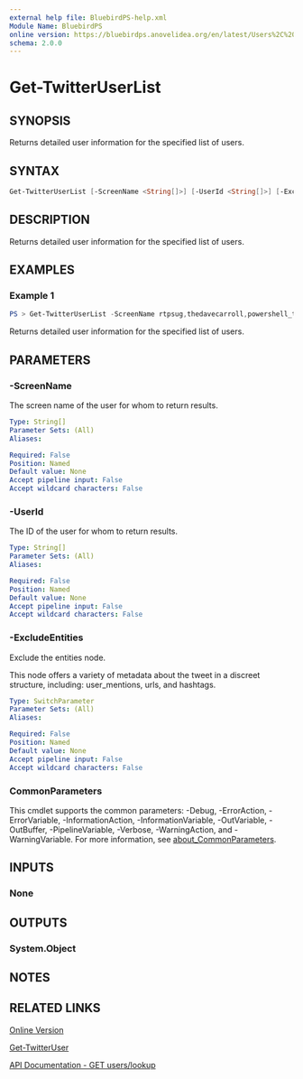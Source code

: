 ```yaml
---
external help file: BluebirdPS-help.xml
Module Name: BluebirdPS
online version: https://bluebirdps.anovelidea.org/en/latest/Users%2C%20Followers%2C%20Friends%2C%20and%20Blocks/Get-TwitterUserList
schema: 2.0.0
---
```


# Get-TwitterUserList

## SYNOPSIS

Returns detailed user information for the specified list of users.

## SYNTAX

```powershell
Get-TwitterUserList [-ScreenName <String[]>] [-UserId <String[]>] [-ExcludeEntities] [<CommonParameters>]
```

## DESCRIPTION

Returns detailed user information for the specified list of users.

## EXAMPLES

### Example 1

```powershell
PS > Get-TwitterUserList -ScreenName rtpsug,thedavecarroll,powershell_team
```

Returns detailed user information for the specified list of users.

## PARAMETERS

### -ScreenName

The screen name of the user for whom to return results.

```yaml
Type: String[]
Parameter Sets: (All)
Aliases:

Required: False
Position: Named
Default value: None
Accept pipeline input: False
Accept wildcard characters: False
```

### -UserId

The ID of the user for whom to return results.

```yaml
Type: String[]
Parameter Sets: (All)
Aliases:

Required: False
Position: Named
Default value: None
Accept pipeline input: False
Accept wildcard characters: False
```

### -ExcludeEntities

Exclude the entities node.

This node offers a variety of metadata about the tweet in a discreet structure, including: user_mentions, urls, and hashtags.

```yaml
Type: SwitchParameter
Parameter Sets: (All)
Aliases:

Required: False
Position: Named
Default value: None
Accept pipeline input: False
Accept wildcard characters: False
```

### CommonParameters

This cmdlet supports the common parameters: -Debug, -ErrorAction, -ErrorVariable, -InformationAction, -InformationVariable, -OutVariable, -OutBuffer, -PipelineVariable, -Verbose, -WarningAction, and -WarningVariable. For more information, see [about_CommonParameters](http://go.microsoft.com/fwlink/?LinkID=113216).

## INPUTS

### None

## OUTPUTS

### System.Object

## NOTES

## RELATED LINKS

[Online Version](https://bluebirdps.anovelidea.org/en/latest/Users%2C%20Followers%2C%20Friends%2C%20and%20Blocks/Get-TwitterUserList)

[Get-TwitterUser](https://bluebirdps.anovelidea.org/en/latest/Users%2C%20Followers%2C%20Friends%2C%20and%20Blocks/Get-TwitterUser)

[API Documentation - GET users/lookup](https://developer.twitter.com/en/docs/twitter-api/v1/accounts-and-users/follow-search-get-users/api-reference/get-users-lookup)
